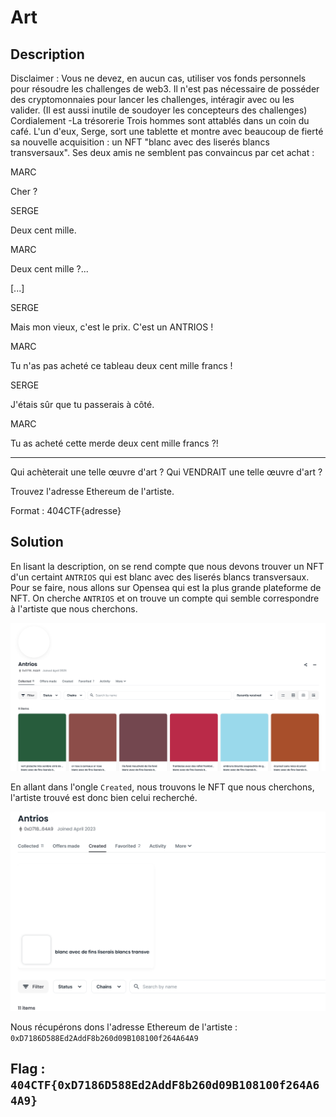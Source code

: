 # Art

## Description

Disclaimer : Vous ne devez, en aucun cas, utiliser vos fonds personnels pour résoudre les challenges de web3. Il n'est pas nécessaire de posséder des cryptomonnaies pour lancer les challenges, intéragir avec ou les valider. (Il est aussi inutile de soudoyer les concepteurs des challenges) Cordialement -La trésorerie
Trois hommes sont attablés dans un coin du café. L'un d'eux, Serge, sort une tablette et montre avec beaucoup de fierté sa nouvelle acquisition : un NFT "blanc avec des liserés blancs transversaux". Ses deux amis ne semblent pas convaincus par cet achat :

MARC

Cher ?

SERGE

Deux cent mille.

MARC

Deux cent mille ?...

[...]

SERGE

Mais mon vieux, c'est le prix. C'est un ANTRIOS !

MARC

Tu n'as pas acheté ce tableau deux cent mille francs !

SERGE

J'étais sûr que tu passerais à côté.

MARC

Tu as acheté cette merde deux cent mille francs ?!

---

Qui achèterait une telle œuvre d'art ? Qui VENDRAIT une telle œuvre d'art ?

Trouvez l'adresse Ethereum de l'artiste.

Format : 404CTF{adresse}

## Solution

En lisant la description, on se rend compte que nous devons trouver un NFT d'un certaint `ANTRIOS` qui est blanc avec des liserés blancs transversaux. Pour se faire, nous allons sur Opensea qui est la plus grande plateforme de NFT. On cherche `ANTRIOS` et on trouve un compte qui semble correspondre à l'artiste que nous cherchons.

![opensea](opensea.png)

En allant dans l'ongle `Created`, nous trouvons le NFT que nous cherchons, l'artiste trouvé est donc bien celui recherché.

![blanc](blanc.png)

Nous récupérons dons l'adresse Ethereum de l'artiste : `0xD7186D588Ed2AddF8b260d09B108100f264A64A9`

## Flag : `404CTF{0xD7186D588Ed2AddF8b260d09B108100f264A64A9}`
